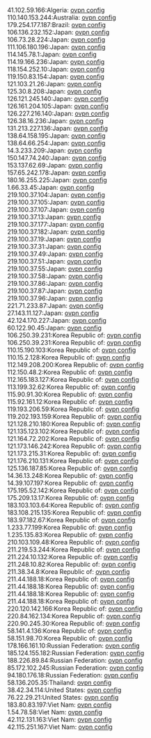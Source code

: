 41.102.59.166:Algeria: [ovpn config](vpn/41_102_59_166.ovpn)  
110.140.153.244:Australia: [ovpn config](vpn/110_140_153_244.ovpn)  
179.254.177.187:Brazil: [ovpn config](vpn/179_254_177_187.ovpn)  
106.136.232.152:Japan: [ovpn config](vpn/106_136_232_152.ovpn)  
106.73.28.224:Japan: [ovpn config](vpn/106_73_28_224.ovpn)  
111.106.180.196:Japan: [ovpn config](vpn/111_106_180_196.ovpn)  
114.145.78.1:Japan: [ovpn config](vpn/114_145_78_1.ovpn)  
114.19.166.236:Japan: [ovpn config](vpn/114_19_166_236.ovpn)  
118.154.252.10:Japan: [ovpn config](vpn/118_154_252_10.ovpn)  
119.150.83.154:Japan: [ovpn config](vpn/119_150_83_154.ovpn)  
121.103.21.26:Japan: [ovpn config](vpn/121_103_21_26.ovpn)  
125.30.8.208:Japan: [ovpn config](vpn/125_30_8_208.ovpn)  
126.121.245.140:Japan: [ovpn config](vpn/126_121_245_140.ovpn)  
126.161.204.105:Japan: [ovpn config](vpn/126_161_204_105.ovpn)  
126.227.216.140:Japan: [ovpn config](vpn/126_227_216_140.ovpn)  
126.38.16.236:Japan: [ovpn config](vpn/126_38_16_236.ovpn)  
131.213.227.136:Japan: [ovpn config](vpn/131_213_227_136.ovpn)  
138.64.158.195:Japan: [ovpn config](vpn/138_64_158_195.ovpn)  
138.64.66.254:Japan: [ovpn config](vpn/138_64_66_254.ovpn)  
14.3.233.209:Japan: [ovpn config](vpn/14_3_233_209.ovpn)  
150.147.74.240:Japan: [ovpn config](vpn/150_147_74_240.ovpn)  
153.137.62.69:Japan: [ovpn config](vpn/153_137_62_69.ovpn)  
157.65.242.178:Japan: [ovpn config](vpn/157_65_242_178.ovpn)  
180.16.255.225:Japan: [ovpn config](vpn/180_16_255_225.ovpn)  
1.66.33.45:Japan: [ovpn config](vpn/1_66_33_45.ovpn)  
219.100.37.104:Japan: [ovpn config](vpn/219_100_37_104.ovpn)  
219.100.37.105:Japan: [ovpn config](vpn/219_100_37_105.ovpn)  
219.100.37.107:Japan: [ovpn config](vpn/219_100_37_107.ovpn)  
219.100.37.13:Japan: [ovpn config](vpn/219_100_37_13.ovpn)  
219.100.37.177:Japan: [ovpn config](vpn/219_100_37_177.ovpn)  
219.100.37.182:Japan: [ovpn config](vpn/219_100_37_182.ovpn)  
219.100.37.19:Japan: [ovpn config](vpn/219_100_37_19.ovpn)  
219.100.37.31:Japan: [ovpn config](vpn/219_100_37_31.ovpn)  
219.100.37.49:Japan: [ovpn config](vpn/219_100_37_49.ovpn)  
219.100.37.51:Japan: [ovpn config](vpn/219_100_37_51.ovpn)  
219.100.37.55:Japan: [ovpn config](vpn/219_100_37_55.ovpn)  
219.100.37.58:Japan: [ovpn config](vpn/219_100_37_58.ovpn)  
219.100.37.86:Japan: [ovpn config](vpn/219_100_37_86.ovpn)  
219.100.37.87:Japan: [ovpn config](vpn/219_100_37_87.ovpn)  
219.100.37.96:Japan: [ovpn config](vpn/219_100_37_96.ovpn)  
221.71.233.87:Japan: [ovpn config](vpn/221_71_233_87.ovpn)  
27.143.11.127:Japan: [ovpn config](vpn/27_143_11_127.ovpn)  
42.124.170.227:Japan: [ovpn config](vpn/42_124_170_227.ovpn)  
60.122.90.45:Japan: [ovpn config](vpn/60_122_90_45.ovpn)  
106.250.39.231:Korea Republic of: [ovpn config](vpn/106_250_39_231.ovpn)  
106.250.39.231:Korea Republic of: [ovpn config](vpn/106_250_39_231.ovpn)  
110.15.190.103:Korea Republic of: [ovpn config](vpn/110_15_190_103.ovpn)  
110.15.2.128:Korea Republic of: [ovpn config](vpn/110_15_2_128.ovpn)  
112.149.208.200:Korea Republic of: [ovpn config](vpn/112_149_208_200.ovpn)  
112.150.48.2:Korea Republic of: [ovpn config](vpn/112_150_48_2.ovpn)  
112.165.183.127:Korea Republic of: [ovpn config](vpn/112_165_183_127.ovpn)  
113.199.32.62:Korea Republic of: [ovpn config](vpn/113_199_32_62.ovpn)  
115.90.91.30:Korea Republic of: [ovpn config](vpn/115_90_91_30.ovpn)  
115.92.161.12:Korea Republic of: [ovpn config](vpn/115_92_161_12.ovpn)  
119.193.206.59:Korea Republic of: [ovpn config](vpn/119_193_206_59.ovpn)  
119.202.193.159:Korea Republic of: [ovpn config](vpn/119_202_193_159.ovpn)  
121.128.210.180:Korea Republic of: [ovpn config](vpn/121_128_210_180.ovpn)  
121.135.123.102:Korea Republic of: [ovpn config](vpn/121_135_123_102.ovpn)  
121.164.72.202:Korea Republic of: [ovpn config](vpn/121_164_72_202.ovpn)  
121.173.146.242:Korea Republic of: [ovpn config](vpn/121_173_146_242.ovpn)  
121.173.215.31:Korea Republic of: [ovpn config](vpn/121_173_215_31.ovpn)  
121.176.210.131:Korea Republic of: [ovpn config](vpn/121_176_210_131.ovpn)  
125.136.187.85:Korea Republic of: [ovpn config](vpn/125_136_187_85.ovpn)  
14.36.13.248:Korea Republic of: [ovpn config](vpn/14_36_13_248.ovpn)  
14.39.107.197:Korea Republic of: [ovpn config](vpn/14_39_107_197.ovpn)  
175.195.52.142:Korea Republic of: [ovpn config](vpn/175_195_52_142.ovpn)  
175.209.13.17:Korea Republic of: [ovpn config](vpn/175_209_13_17.ovpn)  
183.103.103.64:Korea Republic of: [ovpn config](vpn/183_103_103_64.ovpn)  
183.108.215.135:Korea Republic of: [ovpn config](vpn/183_108_215_135.ovpn)  
183.97.182.67:Korea Republic of: [ovpn config](vpn/183_97_182_67.ovpn)  
1.233.77.199:Korea Republic of: [ovpn config](vpn/1_233_77_199.ovpn)  
1.235.135.83:Korea Republic of: [ovpn config](vpn/1_235_135_83.ovpn)  
210.103.109.48:Korea Republic of: [ovpn config](vpn/210_103_109_48.ovpn)  
211.219.53.244:Korea Republic of: [ovpn config](vpn/211_219_53_244.ovpn)  
211.224.10.132:Korea Republic of: [ovpn config](vpn/211_224_10_132.ovpn)  
211.248.10.82:Korea Republic of: [ovpn config](vpn/211_248_10_82.ovpn)  
211.38.34.8:Korea Republic of: [ovpn config](vpn/211_38_34_8.ovpn)  
211.44.188.18:Korea Republic of: [ovpn config](vpn/211_44_188_18.ovpn)  
211.44.188.18:Korea Republic of: [ovpn config](vpn/211_44_188_18.ovpn)  
211.44.188.18:Korea Republic of: [ovpn config](vpn/211_44_188_18.ovpn)  
211.44.188.18:Korea Republic of: [ovpn config](vpn/211_44_188_18.ovpn)  
220.120.142.166:Korea Republic of: [ovpn config](vpn/220_120_142_166.ovpn)  
220.84.162.134:Korea Republic of: [ovpn config](vpn/220_84_162_134.ovpn)  
220.90.245.30:Korea Republic of: [ovpn config](vpn/220_90_245_30.ovpn)  
58.141.4.136:Korea Republic of: [ovpn config](vpn/58_141_4_136.ovpn)  
58.151.98.70:Korea Republic of: [ovpn config](vpn/58_151_98_70.ovpn)  
178.166.161.10:Russian Federation: [ovpn config](vpn/178_166_161_10.ovpn)  
185.124.155.182:Russian Federation: [ovpn config](vpn/185_124_155_182.ovpn)  
188.226.89.84:Russian Federation: [ovpn config](vpn/188_226_89_84.ovpn)  
85.172.102.245:Russian Federation: [ovpn config](vpn/85_172_102_245.ovpn)  
94.180.176.18:Russian Federation: [ovpn config](vpn/94_180_176_18.ovpn)  
58.136.205.35:Thailand: [ovpn config](vpn/58_136_205_35.ovpn)  
38.42.34.114:United States: [ovpn config](vpn/38_42_34_114.ovpn)  
76.22.29.21:United States: [ovpn config](vpn/76_22_29_21.ovpn)  
183.80.83.197:Viet Nam: [ovpn config](vpn/183_80_83_197.ovpn)  
1.54.78.58:Viet Nam: [ovpn config](vpn/1_54_78_58.ovpn)  
42.112.131.163:Viet Nam: [ovpn config](vpn/42_112_131_163.ovpn)  
42.115.251.167:Viet Nam: [ovpn config](vpn/42_115_251_167.ovpn)  
